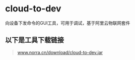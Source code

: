 # cloud-to-dev
向设备下发命令的GUI工具，可用于调试，基于阿里云物联网套件

## 以下是工具下载链接
> www.norra.cn/download/cloud-to-dev.jar
